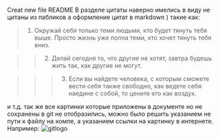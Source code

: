 Creat new file README
В разделе цитаты наверно имелись в виду не цитаны из пабликов а оформление цитат в markdown )
такие как:
>1) Окружай себя только теми людьми, кто будет тянуть тебя выше. Просто жизнь уже полна теми, кто хочет тянуть тебя вниз.

>>2) Делай сегодня то, что другие не хотят, завтра будешь жить так, как другие не могут.

>>>3) Если вы найдете человека, с которым сможете вести себя также свободно, как ведете себя наедине с собой, то цените его как воздух.

и т.д.
так же все картинки которые приложены в документе но не сохранены в git не отобразились, можно было решить указанием не пути к файлу на компе, а указанием ссылки на картинку в интернете. Например:
![gitlogo](https://codebriefly.com/wp-content/uploads/2018/09/what-is-git-most-useful-git-commands-750x430.jpg)